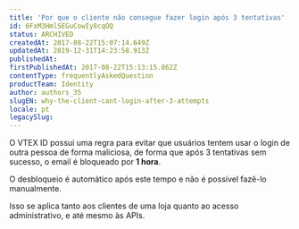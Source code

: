 ```yaml
---
title: 'Por que o cliente não consegue fazer login após 3 tentativas'
id: 6FxM3HmlSEGuCowIy8cqOQ
status: ARCHIVED
createdAt: 2017-08-22T15:07:14.649Z
updatedAt: 2019-12-31T14:23:58.913Z
publishedAt: 
firstPublishedAt: 2017-08-22T15:13:15.862Z
contentType: frequentlyAskedQuestion
productTeam: Identity
author: authors_35
slugEN: why-the-client-cant-login-after-3-attempts
locale: pt
legacySlug: 
---
```


O VTEX ID possui uma regra para evitar que usuários tentem usar o login de outra pessoa de forma maliciosa, de forma que após 3 tentativas sem sucesso, o email é bloqueado por __1 hora__.

O desbloqueio é automático após este tempo e não é possível fazê-lo manualmente.

Isso se aplica tanto aos clientes de uma loja quanto ao acesso administrativo, e até mesmo às APIs.
